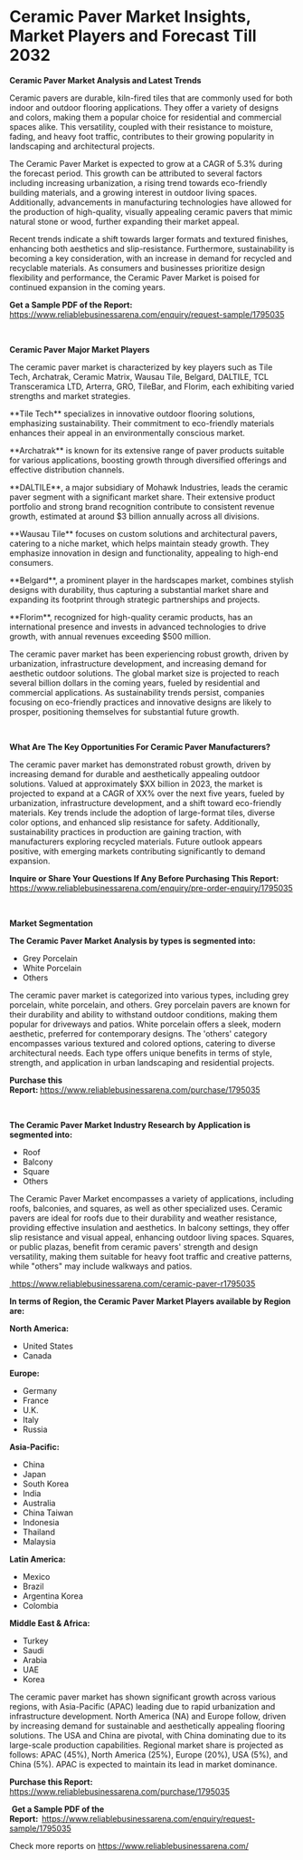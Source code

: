 <p><h1>Ceramic Paver Market Insights, Market Players and Forecast Till 2032</h1></p><p><strong>Ceramic Paver Market Analysis and Latest Trends</strong></p>
<p><p>Ceramic pavers are durable, kiln-fired tiles that are commonly used for both indoor and outdoor flooring applications. They offer a variety of designs and colors, making them a popular choice for residential and commercial spaces alike. This versatility, coupled with their resistance to moisture, fading, and heavy foot traffic, contributes to their growing popularity in landscaping and architectural projects.</p><p>The Ceramic Paver Market is expected to grow at a CAGR of 5.3% during the forecast period. This growth can be attributed to several factors including increasing urbanization, a rising trend towards eco-friendly building materials, and a growing interest in outdoor living spaces. Additionally, advancements in manufacturing technologies have allowed for the production of high-quality, visually appealing ceramic pavers that mimic natural stone or wood, further expanding their market appeal.</p><p>Recent trends indicate a shift towards larger formats and textured finishes, enhancing both aesthetics and slip-resistance. Furthermore, sustainability is becoming a key consideration, with an increase in demand for recycled and recyclable materials. As consumers and businesses prioritize design flexibility and performance, the Ceramic Paver Market is poised for continued expansion in the coming years.</p></p>
<p><strong>Get a Sample PDF of the Report:&nbsp;</strong> <a href="https://www.reliablebusinessarena.com/enquiry/request-sample/1795035?utm_campaign=2317&utm_medium=2&utm_source=Github&utm_content=ia&utm_term=10042025&utm_id=ceramic-paver">https://www.reliablebusinessarena.com/enquiry/request-sample/1795035</a></p>
<p>&nbsp;</p>
<p><strong>Ceramic Paver Major Market Players</strong></p>
<p><p>The ceramic paver market is characterized by key players such as Tile Tech, Archatrak, Ceramic Matrix, Wausau Tile, Belgard, DALTILE, TCL Transceramica LTD, Arterra, GRO, TileBar, and Florim, each exhibiting varied strengths and market strategies. </p><p>**Tile Tech** specializes in innovative outdoor flooring solutions, emphasizing sustainability. Their commitment to eco-friendly materials enhances their appeal in an environmentally conscious market. </p><p>**Archatrak** is known for its extensive range of paver products suitable for various applications, boosting growth through diversified offerings and effective distribution channels. </p><p>**DALTILE**, a major subsidiary of Mohawk Industries, leads the ceramic paver segment with a significant market share. Their extensive product portfolio and strong brand recognition contribute to consistent revenue growth, estimated at around $3 billion annually across all divisions.</p><p>**Wausau Tile** focuses on custom solutions and architectural pavers, catering to a niche market, which helps maintain steady growth. They emphasize innovation in design and functionality, appealing to high-end consumers. </p><p>**Belgard**, a prominent player in the hardscapes market, combines stylish designs with durability, thus capturing a substantial market share and expanding its footprint through strategic partnerships and projects.</p><p>**Florim**, recognized for high-quality ceramic products, has an international presence and invests in advanced technologies to drive growth, with annual revenues exceeding $500 million.</p><p>The ceramic paver market has been experiencing robust growth, driven by urbanization, infrastructure development, and increasing demand for aesthetic outdoor solutions. The global market size is projected to reach several billion dollars in the coming years, fueled by residential and commercial applications. As sustainability trends persist, companies focusing on eco-friendly practices and innovative designs are likely to prosper, positioning themselves for substantial future growth.</p></p>
<p>&nbsp;</p>
<p><strong>What Are The Key Opportunities For Ceramic Paver Manufacturers?</strong></p>
<p><p>The ceramic paver market has demonstrated robust growth, driven by increasing demand for durable and aesthetically appealing outdoor solutions. Valued at approximately $XX billion in 2023, the market is projected to expand at a CAGR of XX% over the next five years, fueled by urbanization, infrastructure development, and a shift toward eco-friendly materials. Key trends include the adoption of large-format tiles, diverse color options, and enhanced slip resistance for safety. Additionally, sustainability practices in production are gaining traction, with manufacturers exploring recycled materials. Future outlook appears positive, with emerging markets contributing significantly to demand expansion.</p></p>
<p><strong>Inquire or Share Your Questions If Any Before Purchasing This Report:</strong> <a href="https://www.reliablebusinessarena.com/enquiry/pre-order-enquiry/1795035?utm_campaign=2317&utm_medium=2&utm_source=Github&utm_content=ia&utm_term=10042025&utm_id=ceramic-paver">https://www.reliablebusinessarena.com/enquiry/pre-order-enquiry/1795035</a></p>
<p>&nbsp;</p>
<p><strong>Market Segmentation</strong></p>
<p><strong>The Ceramic Paver Market Analysis by types is segmented into:</strong></p>
<p><ul><li>Grey Porcelain</li><li>White Porcelain</li><li>Others</li></ul></p>
<p><p>The ceramic paver market is categorized into various types, including grey porcelain, white porcelain, and others. Grey porcelain pavers are known for their durability and ability to withstand outdoor conditions, making them popular for driveways and patios. White porcelain offers a sleek, modern aesthetic, preferred for contemporary designs. The 'others' category encompasses various textured and colored options, catering to diverse architectural needs. Each type offers unique benefits in terms of style, strength, and application in urban landscaping and residential projects.</p></p>
<p><strong>Purchase this Report:&nbsp;</strong><a href="https://www.reliablebusinessarena.com/purchase/1795035?utm_campaign=2317&utm_medium=2&utm_source=Github&utm_content=ia&utm_term=10042025&utm_id=ceramic-paver">https://www.reliablebusinessarena.com/purchase/1795035</a></p>
<p>&nbsp;</p>
<p><strong>The Ceramic Paver Market Industry Research by Application is segmented into:</strong></p>
<p><ul><li>Roof</li><li>Balcony</li><li>Square</li><li>Others</li></ul></p>
<p><p>The Ceramic Paver Market encompasses a variety of applications, including roofs, balconies, and squares, as well as other specialized uses. Ceramic pavers are ideal for roofs due to their durability and weather resistance, providing effective insulation and aesthetics. In balcony settings, they offer slip resistance and visual appeal, enhancing outdoor living spaces. Squares, or public plazas, benefit from ceramic pavers' strength and design versatility, making them suitable for heavy foot traffic and creative patterns, while "others" may include walkways and patios.</p></p>
<p><a href="https://www.reliablebusinessarena.com/ceramic-paver-r1795035?utm_campaign=2317&utm_medium=2&utm_source=Github&utm_content=ia&utm_term=10042025&utm_id=ceramic-paver">&nbsp;https://www.reliablebusinessarena.com/ceramic-paver-r1795035</a></p>
<p><strong>In terms of Region, the Ceramic Paver Market Players available by Region are:</strong></p>
<p>
    <p> <strong> North America: </strong>
        <ul>
            <li>United States</li>
            <li>Canada</li>
        </ul>
        </p> 
    <p> <strong> Europe: </strong>
        <ul>
            <li>Germany</li>
            <li>France</li>
            <li>U.K.</li>
            <li>Italy</li>
            <li>Russia</li>
        </ul>
        </p> 
    <p> <strong> Asia-Pacific: </strong>
        <ul>
            <li>China</li>
            <li>Japan</li>
            <li>South Korea</li>
            <li>India</li>
            <li>Australia</li>
            <li>China Taiwan</li>
            <li>Indonesia</li>
            <li>Thailand</li>
            <li>Malaysia</li>
        </ul>
        </p> 
    <p> <strong> Latin America: </strong>
        <ul>
            <li>Mexico</li>
            <li>Brazil</li>
            <li>Argentina Korea</li>
            <li>Colombia</li>
        </ul>
        </p> 
    <p> <strong> Middle East & Africa: </strong>
        <ul>
            <li>Turkey</li>
            <li>Saudi</li>
            <li>Arabia</li>
            <li>UAE</li>
            <li>Korea</li>
        </ul>
    </p>
    </p>
<p><p>The ceramic paver market has shown significant growth across various regions, with Asia-Pacific (APAC) leading due to rapid urbanization and infrastructure development. North America (NA) and Europe follow, driven by increasing demand for sustainable and aesthetically appealing flooring solutions. The USA and China are pivotal, with China dominating due to its large-scale production capabilities. Regional market share is projected as follows: APAC (45%), North America (25%), Europe (20%), USA (5%), and China (5%). APAC is expected to maintain its lead in market dominance.</p></p>
<p><strong>Purchase this Report: </strong><a href="https://www.reliablebusinessarena.com/purchase/1795035?utm_campaign=2317&utm_medium=2&utm_source=Github&utm_content=ia&utm_term=10042025&utm_id=ceramic-paver">https://www.reliablebusinessarena.com/purchase/1795035</a></p>
<p>&nbsp;<strong>Get a Sample PDF of the Report:&nbsp;&nbsp;</strong><a href="https://www.reliablebusinessarena.com/enquiry/request-sample/1795035?utm_campaign=2317&utm_medium=2&utm_source=Github&utm_content=ia&utm_term=10042025&utm_id=ceramic-paver">https://www.reliablebusinessarena.com/enquiry/request-sample/1795035</a></p>
<p><strong></strong></p>
<p>Check more reports on <a href="https://www.reliablebusinessarena.com/?utm_campaign=2317&utm_medium=2&utm_source=Github&utm_content=ia&utm_term=10042025&utm_id=ceramic-paver">https://www.reliablebusinessarena.com/</a></p>